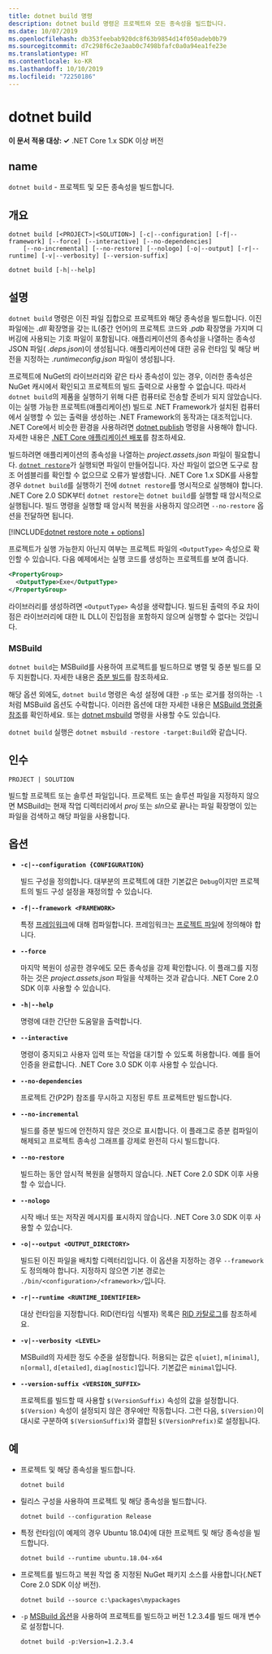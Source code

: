 ```yaml
---
title: dotnet build 명령
description: dotnet build 명령은 프로젝트와 모든 종속성을 빌드합니다.
ms.date: 10/07/2019
ms.openlocfilehash: db353feebab920dc8f63b9854d14f050adeb0b79
ms.sourcegitcommit: d7c298f6c2e3aab0c7498bfafc0a0a94ea1fe23e
ms.translationtype: HT
ms.contentlocale: ko-KR
ms.lasthandoff: 10/10/2019
ms.locfileid: "72250186"
---
```

# <a name="dotnet-build"></a>dotnet build

**이 문서 적용 대상: ✓** .NET Core 1.x SDK 이상 버전

<!-- todo: uncomment when all CLI commands are reviewed
[!INCLUDE [topic-appliesto-net-core-all](../../../includes/topic-appliesto-net-core-all.md)]
-->

## <a name="name"></a>name

`dotnet build` - 프로젝트 및 모든 종속성을 빌드합니다.

## <a name="synopsis"></a>개요

```dotnetcli
dotnet build [<PROJECT>|<SOLUTION>] [-c|--configuration] [-f|--framework] [--force] [--interactive] [--no-dependencies]
    [--no-incremental] [--no-restore] [--nologo] [-o|--output] [-r|--runtime] [-v|--verbosity] [--version-suffix]

dotnet build [-h|--help]
```

## <a name="description"></a>설명

`dotnet build` 명령은 이진 파일 집합으로 프로젝트와 해당 종속성을 빌드합니다. 이진 파일에는 *.dll* 확장명을 갖는 IL(중간 언어)의 프로젝트 코드와 *.pdb* 확장명을 가지며 디버깅에 사용되는 기호 파일이 포함됩니다. 애플리케이션의 종속성을 나열하는 종속성 JSON 파일( *.deps.json*)이 생성됩니다. 애플리케이션에 대한 공유 런타임 및 해당 버전을 지정하는 *.runtimeconfig.json* 파일이 생성됩니다.

프로젝트에 NuGet의 라이브러리와 같은 타사 종속성이 있는 경우, 이러한 종속성은 NuGet 캐시에서 확인되고 프로젝트의 빌드 출력으로 사용할 수 없습니다. 따라서 `dotnet build`의 제품을 실행하기 위해 다른 컴퓨터로 전송할 준비가 되지 않았습니다. 이는 실행 가능한 프로젝트(애플리케이션) 빌드로 .NET Framework가 설치된 컴퓨터에서 실행할 수 있는 출력을 생성하는 .NET Framework의 동작과는 대조적입니다. .NET Core에서 비슷한 환경을 사용하려면 [dotnet publish](dotnet-publish.md) 명령을 사용해야 합니다. 자세한 내용은 [.NET Core 애플리케이션 배포](../deploying/index.md)를 참조하세요.

빌드하려면 애플리케이션의 종속성을 나열하는 *project.assets.json* 파일이 필요합니다. [`dotnet restore`](dotnet-restore.md)가 실행되면 파일이 만들어집니다. 자산 파일이 없으면 도구로 참조 어셈블리를 확인할 수 없으므로 오류가 발생합니다. .NET Core 1.x SDK를 사용할 경우 `dotnet build`를 실행하기 전에 `dotnet restore`를 명시적으로 실행해야 합니다. .NET Core 2.0 SDK부터 `dotnet restore`는 `dotnet build`를 실행할 때 암시적으로 실행됩니다. 빌드 명령을 실행할 때 암시적 복원을 사용하지 않으려면 `--no-restore` 옵션을 전달하면 됩니다.

[!INCLUDE[dotnet restore note + options](~/includes/dotnet-restore-note-options.md)]

프로젝트가 실행 가능한지 아닌지 여부는 프로젝트 파일의 `<OutputType>` 속성으로 확인할 수 있습니다. 다음 예제에서는 실행 코드를 생성하는 프로젝트를 보여 줍니다.

```xml
<PropertyGroup>
  <OutputType>Exe</OutputType>
</PropertyGroup>
```

라이브러리를 생성하려면 `<OutputType>` 속성을 생략합니다. 빌드된 출력의 주요 차이점은 라이브러리에 대한 IL DLL이 진입점을 포함하지 않으며 실행할 수 없다는 것입니다.

### <a name="msbuild"></a>MSBuild

`dotnet build`는 MSBuild를 사용하여 프로젝트를 빌드하므로 병렬 및 증분 빌드를 모두 지원합니다. 자세한 내용은 [증분 빌드](/visualstudio/msbuild/incremental-builds)를 참조하세요.

해당 옵션 외에도, `dotnet build` 명령은 속성 설정에 대한 `-p` 또는 로거를 정의하는 `-l`처럼 MSBuild 옵션도 수락합니다. 이러한 옵션에 대한 자세한 내용은 [MSBuild 명령줄 참조](/visualstudio/msbuild/msbuild-command-line-reference)를 확인하세요. 또는 [dotnet msbuild](dotnet-msbuild.md) 명령을 사용할 수도 있습니다.

`dotnet build` 실행은 `dotnet msbuild -restore -target:Build`와 같습니다.

## <a name="arguments"></a>인수

`PROJECT | SOLUTION`

빌드할 프로젝트 또는 솔루션 파일입니다. 프로젝트 또는 솔루션 파일을 지정하지 않으면 MSBuild는 현재 작업 디렉터리에서 *proj* 또는 *sln*으로 끝나는 파일 확장명이 있는 파일을 검색하고 해당 파일을 사용합니다.

## <a name="options"></a>옵션

* **`-c|--configuration {CONFIGURATION}`**

  빌드 구성을 정의합니다. 대부분의 프로젝트에 대한 기본값은 `Debug`이지만 프로젝트의 빌드 구성 설정을 재정의할 수 있습니다.

* **`-f|--framework <FRAMEWORK>`**

  특정 [프레임워크](../../standard/frameworks.md)에 대해 컴파일합니다. 프레임워크는 [프로젝트 파일](csproj.md)에 정의해야 합니다.

* **`--force`**

  마지막 복원이 성공한 경우에도 모든 종속성을 강제 확인합니다. 이 플래그를 지정하는 것은 *project.assets.json* 파일을 삭제하는 것과 같습니다. .NET Core 2.0 SDK 이후 사용할 수 있습니다.

* **`-h|--help`**

  명령에 대한 간단한 도움말을 출력합니다.

* **`--interactive`**

  명령이 중지되고 사용자 입력 또는 작업을 대기할 수 있도록 허용합니다. 예를 들어 인증을 완료합니다. .NET Core 3.0 SDK 이후 사용할 수 있습니다.

* **`--no-dependencies`**

  프로젝트 간(P2P) 참조를 무시하고 지정된 루트 프로젝트만 빌드합니다.

* **`--no-incremental`**

  빌드를 증분 빌드에 안전하지 않은 것으로 표시합니다. 이 플래그로 증분 컴파일이 해제되고 프로젝트 종속성 그래프를 강제로 완전히 다시 빌드합니다.

* **`--no-restore`**

  빌드하는 동안 암시적 복원을 실행하지 않습니다. .NET Core 2.0 SDK 이후 사용할 수 있습니다.

* **`--nologo`**

  시작 배너 또는 저작권 메시지를 표시하지 않습니다. .NET Core 3.0 SDK 이후 사용할 수 있습니다.

* **`-o|--output <OUTPUT_DIRECTORY>`**

  빌드된 이진 파일을 배치할 디렉터리입니다. 이 옵션을 지정하는 경우 `--framework`도 정의해야 합니다. 지정하지 않으면 기본 경로는 `./bin/<configuration>/<framework>/`입니다.

* **`-r|--runtime <RUNTIME_IDENTIFIER>`**

  대상 런타임을 지정합니다. RID(런타임 식별자) 목록은 [RID 카탈로그](../rid-catalog.md)를 참조하세요.

* **`-v|--verbosity <LEVEL>`**

  MSBuild의 자세한 정도 수준을 설정합니다. 허용되는 값은 `q[uiet]`, `m[inimal]`, `n[ormal]`, `d[etailed]`, `diag[nostic]`입니다. 기본값은 `minimal`입니다.

* **`--version-suffix <VERSION_SUFFIX>`**

  프로젝트를 빌드할 때 사용할 `$(VersionSuffix)` 속성의 값을 설정합니다. `$(Version)` 속성이 설정되지 않은 경우에만 작동합니다. 그런 다음, `$(Version)`이 대시로 구분하여 `$(VersionSuffix)`와 결합된 `$(VersionPrefix)`로 설정됩니다.

## <a name="examples"></a>예

* 프로젝트 및 해당 종속성을 빌드합니다.

  ```dotnetcli
  dotnet build
  ```

* 릴리스 구성을 사용하여 프로젝트 및 해당 종속성을 빌드합니다.

  ```dotnetcli
  dotnet build --configuration Release
  ```

* 특정 런타임(이 예제의 경우 Ubuntu 18.04)에 대한 프로젝트 및 해당 종속성을 빌드합니다.

  ```dotnetcli
  dotnet build --runtime ubuntu.18.04-x64
  ```

* 프로젝트를 빌드하고 복원 작업 중 지정된 NuGet 패키지 소스를 사용합니다(.NET Core 2.0 SDK 이상 버전).

  ```dotnetcli
  dotnet build --source c:\packages\mypackages
  ```

* `-p` [MSBuild 옵션](#msbuild)을 사용하여 프로젝트를 빌드하고 버전 1.2.3.4를 빌드 매개 변수로 설정합니다.

  ```dotnetcli
  dotnet build -p:Version=1.2.3.4
  ```
